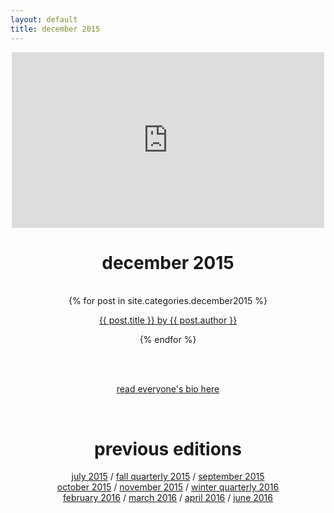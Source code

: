 ```yaml
---
layout: default
title: december 2015
---
```

<div align="center">
	<iframe src="https://player.vimeo.com/video/147653721" width="500" height="281" frameborder="0" webkitallowfullscreen mozallowfullscreen allowfullscreen></iframe>
    <p><h1>december 2015</h1></p><br>
</div>
<div align="center">
    {% for post in site.categories.december2015 %}
    <div class="items-wrapper">
        <div class="item">
            <p><a href="../{{ post.url }}">{{ post.title }} by {{ post.author }}</a>
            <br />
        </div>
    </div>
        
{% endfor %}
</div>

<br><br>
<p align="center"><a href="/december2015/people.html">read everyone's bio here</a></p>
<br>

<div align="center">
    <p><h1>previous editions</h1></p>
    <a href="../july2015/">july 2015</a> / <a href="../fall2015/">fall quarterly 2015</a> / <a href="../september2015/">september 2015</a> <br> <a href="../october2015/">october 2015</a> / <a href="../november2015/">november 2015</a> / <a href="../winter2016/">winter quarterly 2016</a> <br> <a href="../february2016 /">february 2016</a>  / <a href="../march2016/">march 2016</a>  / <a href="../april2016/">april 2016</a> / <a href="../june2016/">june 2016</a>
</div>

<br><br>